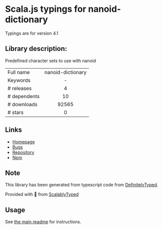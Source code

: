 
# Scala.js typings for nanoid-dictionary

Typings are for version 4.1

## Library description:
Predefined character sets to use with nanoid

|                    |                 |
| ------------------ | :-------------: |
| Full name          | nanoid-dictionary |
| Keywords           | - |
| # releases         | 4 |
| # dependents       | 10 |
| # downloads        | 92565 |
| # stars            | 0 |

## Links
- [Homepage](https://github.com/CyberAP/nanoid-dictionary#readme)
- [Bugs](https://github.com/CyberAP/nanoid-dictionary/issues)
- [Repository](https://github.com/CyberAP/nanoid-dictionary)
- [Npm](https://www.npmjs.com/package/nanoid-dictionary)
    


## Note
This library has been generated from typescript code from [DefinitelyTyped](https://definitelytyped.org).

Provided with :purple_heart: from [ScalablyTyped](https://github.com/oyvindberg/ScalablyTyped)

## Usage
See [the main readme](../../readme.md) for instructions.



